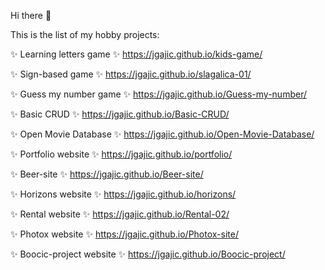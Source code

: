 Hi there 👋

This is the list of my hobby projects:

✨ Learning letters game ✨
https://jgajic.github.io/kids-game/

✨ Sign-based game ✨
https://jgajic.github.io/slagalica-01/

✨ Guess my number game ✨
https://jgajic.github.io/Guess-my-number/

✨ Basic CRUD ✨
https://jgajic.github.io/Basic-CRUD/

✨ Open Movie Database ✨
https://jgajic.github.io/Open-Movie-Database/

✨ Portfolio website ✨
https://jgajic.github.io/portfolio/

✨ Beer-site ✨
https://jgajic.github.io/Beer-site/

✨ Horizons website ✨
https://jgajic.github.io/horizons/

✨ Rental website ✨
https://jgajic.github.io/Rental-02/

✨ Photox website ✨
https://jgajic.github.io/Photox-site/

✨ Boocic-project website ✨
https://jgajic.github.io/Boocic-project/
